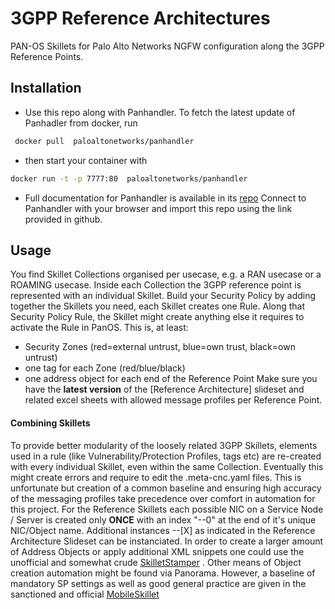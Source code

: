 # 3GPP Reference Architectures
PAN-OS Skillets for Palo Alto Networks NGFW configuration along the 3GPP Reference Points.

## Installation
- Use this repo along with Panhandler. To fetch the latest update of Panhadler from docker, run
```bash
 docker pull  paloaltonetworks/panhandler
 ```
 - then start your container with 
```bash
docker run -t -p 7777:80  paloaltonetworks/panhandler
```
- Full documentation for Panhandler is available in its [repo](https://github.com/PaloAltoNetworks/panhandler)
Connect to Panhandler with your browser and import this repo using the link provided in github.

## Usage
You find Skillet Collections organised per usecase, e.g. a RAN usecase or a ROAMING usecase. Inside each Collection the 3GPP reference point is represented with an individual Skillet. Build your Security Policy by adding together the Skillets you need, each Skillet creates one Rule.
Along that Security Policy Rule, the Skillet might create anything else it requires to activate the Rule in PanOS. This is, at least:
- Security Zones (red=external untrust, blue=own trust, black=own untrust)
- one tag for each Zone (red/blue/black)
- one address object for each end of the Reference Point
Make sure you have the **latest version** of the [Reference Architecture] slideset and related excel sheets with allowed message profiles per Reference Point.
#### Combining Skillets  
To provide better modularity of the loosely related 3GPP Skillets, elements used in a rule (like Vulnerability/Protection Profiles, tags etc) are re-created  with every individual Skillet, even within the same Collection. Eventually this might create errors and require to edit the .meta-cnc.yaml files. This is unfortunate but creation of a common baseline and ensuring high accuracy of the messaging profiles take precedence over comfort in automation for this project.
For the Reference Skillets each possible NIC on a Service Node / Server is created only **ONCE** with an index "--0" at the end of it's unique NIC/Object name. Additional instances --[X] as indicated in the Reference Architecture Slideset can be instanciated. In order to create a larger amount of Address Objects or apply additional XML snippets one could use the unofficial and somewhat crude [SkilletStamper](https://github.com/pennersm/SkilletStamper) . Other means of Object creation automation might be found via Panorama. However, a baseline of mandatory SP settings as well as good general practice are given in the sanctioned and official [MobileSkillet](https://github.com/PaloAltoNetworks/MobileSkillet)



